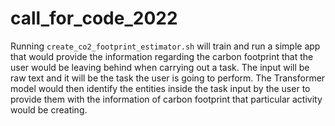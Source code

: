 # call_for_code_2022

Running `create_co2_footprint_estimator.sh` will train and run a simple app that would provide the information regarding 
the carbon footprint that the user would be leaving behind when carrying out a task. The input will be raw text and it will be
the task the user is going to perform. The Transformer model would then identify the entities inside the task input by the user
to provide them with the information of carbon footprint that particular activity would be creating.
